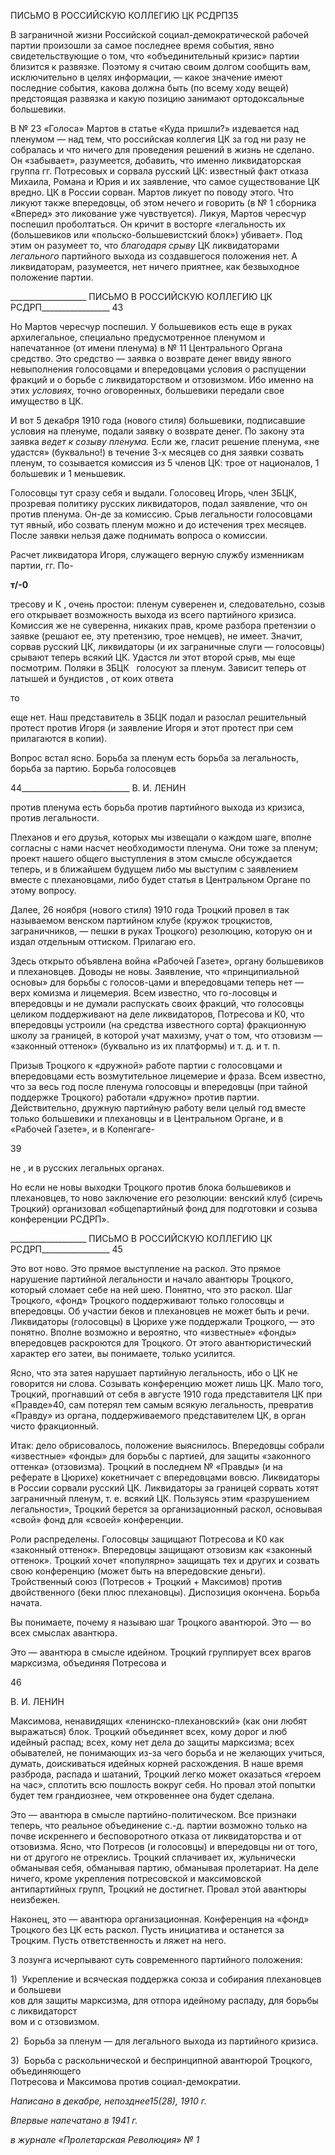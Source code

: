 ПИСЬМО В РОССИЙСКУЮ КОЛЛЕГИЮ ЦК РСДРП35

В заграничной жизни Российской социал-демократической рабочей партии про­изошли за самое последнее время события, явно свидетельствующие о том, что «объе­динительный кризис» партии близится к развязке. Поэтому я считаю своим долгом со­общить вам, исключительно в целях информации, — какое значение имеют последние события, какова должна быть (по всему ходу вещей) предстоящая развязка и какую по­зицию занимают ортодоксальные большевики.

В № 23 «Голоса» Мартов в статье «Куда пришли?» издевается над пленумом — над тем, что российская коллегия ЦК за год ни разу не собралась и что ничего для проведе­ния решений в жизнь не сделано. Он «забывает», разумеется, добавить, что именно ли­квидаторская группа гг. Потресовых и сорвала русский ЦК: известный факт отказа Ми­хаила, Романа и Юрия и их заявление, что самое существование ЦК вредно. ЦК в Рос­сии сорван. Мартов ликует по поводу этого. Что ликуют также впередовцы, об этом не­чего и говорить (в № 1 сборника «Вперед» это ликование уже чувствуется). Ликуя, Мартов чересчур поспешил проболтаться. Он кричит в восторге «легальность их (большевиков или «польско-большевистский блок») убивает». Под этим он разумеет то, что _благодаря срыву_ ЦК ликвидаторами _легального_ партийного выхода из создавше­гося положения нет. А ликвидаторам, разумеется, нет ничего приятнее, как безвыход­ное положение партии.

  

___________________ ПИСЬМО В РОССИЙСКУЮ КОЛЛЕГИЮ ЦК РСДРП_________________ 43

Но Мартов чересчур поспешил. У большевиков есть еще в руках архилегальное, специально предусмотренное пленумом и напечатанное (от имени пленума) в № 11 Центрального Органа средство. Это средство — заявка о возврате денег ввиду явного невыполнения голосовцами и впередовцами условия о распущении фракций и о борьбе с ликвидаторством и отзовизмом. Ибо именно на этих _условиях,_ точно оговоренных, большевики передали свое имущество в ЦК.

И вот 5 декабря 1910 года (нового стиля) большевики, подписавшие условия на пле­нуме, подали заявку о возврате денег. По закону эта заявка _ведет к созыву пленума._ Ес­ли же, гласит решение пленума, «не удастся» (буквально!) в течение 3-х месяцев со дня заявки созвать пленум, то созывается комиссия из 5 членов ЦК: трое от националов, 1 большевик и 1 меньшевик.

Голосовцы тут сразу себя и выдали. Голосовец Игорь, член ЗБЦК, прозревая поли­тику русских ликвидаторов, подал заявление, что он против пленума. Он-де за комис­сию. Срыв легальности голосовцами тут явный, ибо созвать пленум можно и до исте­чения трех месяцев. После заявки нельзя даже поднимать вопроса о комиссии.

Расчет ликвидатора Игоря, служащего верную службу изменникам партии, гг. По-

**т/-0**

тресову и К , очень простои: пленум суверенен и, следовательно, созыв его открывает возможность выхода из всего партийного кризиса. Комиссия же не суверенна, никаких прав, кроме разбора претензии о заявке (решают ее, эту претензию, трое немцев), не имеет. Значит, сорвав русский ЦК, ликвидаторы (и их заграничные слуги — голосовцы) срывают теперь всякий ЦК. Удастся ли этот второй срыв, мы еще посмотрим. Поляки в ЗБЦК   голосуют за пленум. Зависит теперь от латышей и бундистов , от коих ответа

то

еще нет. Наш представитель в ЗБЦК подал и разослал решительный протест против Игоря (и заявление Игоря и этот протест при сем прилагаются в копии).

Вопрос встал ясно. Борьба за пленум есть борьба за легальность, борьба за партию. Борьба голосовцев

  

44___________________________ В. И. ЛЕНИН

против пленума есть борьба против партийного выхода из кризиса, против легальности.

Плеханов и его друзья, которых мы извещали о каждом шаге, вполне согласны с на­ми насчет необходимости пленума. Они тоже за пленум; проект нашего общего высту­пления в этом смысле обсуждается теперь, и в ближайшем будущем либо мы выступим с заявлением вместе с плехановцами, либо будет статья в Центральном Органе по это­му вопросу.

Далее, 26 ноября (нового стиля) 1910 года Троцкий провел в так называемом вен­ском партийном клубе (кружок троцкистов, заграничников, — пешки в руках Троцко­го) резолюцию, которую он и издал отдельным оттиском. Прилагаю его.

Здесь открыто объявлена война «Рабочей Газете», органу большевиков и плеханов­цев. Доводы не новы. Заявление, что «принципиальной основы» для борьбы с голосов-цами и впередовцами теперь нет — верх комизма и лицемерия. Всем известно, что го-лосовцы и впередовцы и не думали распускать своих фракций, что голосовцы целиком поддерживают на деле ликвидаторов, Потресова и К0, что впередовцы устроили (на средства известного сорта) фракционную школу за границей, в которой учат махизму, учат о том, что отзовизм — «законный оттенок» (буквально из их платформы) и т. д. и т. п.

Призыв Троцкого к «дружной» работе партии с голосовцами и впередовцами есть возмутительное лицемерие и фраза. Всем известно, что за весь год после пленума голо­совцы и впередовцы (при тайной поддержке Троцкого) работали «дружно» против пар­тии. Действительно, дружную партийную работу вели целый год вместе только боль­шевики и плехановцы и в Центральном Органе, и в «Рабочей Газете», и в Копенгаге-

39

не , и в русских легальных органах.

Но если не новы выходки Троцкого против блока большевиков и плехановцев, то ново заключение его резолюции: венский клуб (сиречь Троцкий) организовал «обще­партийный фонд для подготовки и созыва конференции РСДРП».

  

___________________ ПИСЬМО В РОССИЙСКУЮ КОЛЛЕГИЮ ЦК РСДРП_________________ 45

Это вот ново. Это прямое выступление на раскол. Это прямое нарушение партийной легальности и начало авантюры Троцкого, который сломает себе на ней шею. Понятно, что это раскол. Шаг Троцкого, «фонд» Троцкого поддерживают только голосовцы и впередовцы. Об участии беков и плехановцев не может быть и речи. Ликвидаторы (го­лосовцы) в Цюрихе уже поддержали Троцкого, — это понятно. Вполне возможно и ве­роятно, что «известные» «фонды» впередовцев раскроются для Троцкого. От этого авантюристический характер его затеи, вы понимаете, только усилится.

Ясно, что эта затея нарушает партийную легальность, ибо о ЦК не говорится ни сло­ва. Созывать конференцию может лишь ЦК. Мало того, Троцкий, прогнавший от себя в августе 1910 года представителя ЦК при «Правде»40, сам потерял тем самым всякую легальность, превратив «Правду» из органа, поддерживаемого представителем ЦК, в орган чисто фракционный.

Итак: дело обрисовалось, положение выяснилось. Впередовцы собрали «известные» «фонды» для борьбы с партией, для защиты «законного оттенка» (отзовизма). Троцкий в последнем № «Правды» (и на реферате в Цюрихе) кокетничает с впередовцами во­всю. Ликвидаторы в России сорвали русский ЦК. Ликвидаторы за границей сорвать хо­тят заграничный пленум, т. е. всякий ЦК. Пользуясь этим «разрушением легальности», Троцкий берется за организационный раскол, основывая «свой» фонд для «своей» кон­ференции.

Роли распределены. Голосовцы защищают Потресова и К0 как «законный оттенок». Впередовцы защищают отзовизм как «законный оттенок». Троцкий хочет «популярно» защищать тех и других и созвать свою конференцию (может быть на впередовские деньги). Тройственный союз (Потресов + Троцкий + Максимов) против двойственного (беки плюс плехановцы). Диспозиция окончена. Борьба начата.

Вы понимаете, почему я называю шаг Троцкого авантюрой. Это — во всех смыслах авантюра.

Это — авантюра в смысле идейном. Троцкий группирует всех врагов марксизма, объединяя Потресова и

  

46

  

В. И. ЛЕНИН

  

Максимова, ненавидящих «ленинско-плехановский» (как они любят выражаться) блок. Троцкий объединяет всех, кому дорог и люб идейный распад; всех, кому нет дела до защиты марксизма; всех обывателей, не понимающих из-за чего борьба и не желающих учиться, думать, доискиваться идейных корней расхождения. В наше время разброда, распада и шатаний, Троцкий легко может оказаться «героем на час», сплотить всю по­шлость вокруг себя. Но провал этой попытки будет тем грандиознее, чем откровеннее она будет сделана.

Это — авантюра в смысле партийно-политическом. Все признаки теперь, что реаль­ное объединение с.-д. партии возможно только на почве искреннего и бесповоротного отказа от ликвидаторства и от отзовизма. Ясно, что Потресов (и голосовцы) и впере­довцы ни от того, ни от другого не отреклись. Троцкий сплачивает их, жульнически обманывая себя, обманывая партию, обманывая пролетариат. На деле ничего, кроме укрепления потресовской и максимовской антипартийных групп, Троцкий не достиг­нет. Провал этой авантюры неизбежен.

Наконец, это — авантюра организационная. Конференция на «фонд» Троцкого без ЦК есть раскол. Пусть инициатива и останется за Троцким. Пусть ответственность и ляжет на него.

3 лозунга исчерпывают суть современного партийного положения:

1)  Укрепление и всяческая поддержка союза и собирания плехановцев и большеви­  
ков для защиты марксизма, для отпора идейному распаду, для борьбы с ликвидаторст­  
вом и с отзовизмом.

2)  Борьба за пленум — для легального выхода из партийного кризиса.

3)  Борьба с раскольнической и беспринципной авантюрой Троцкого, объединяющего  
Потресова и Максимова против социал-демократии.

  

_Написано в декабре,_ _непозднее15(28), 1910 г._

_Впервые напечатано в 1941 г._

_в журнале_ _«Пролетарская Революция» № 1_